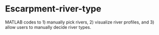 # Escarpment-river-type
MATLAB codes to 1) manually pick rivers, 2) visualize river profiles, and 3) allow users to manually decide river types. 
